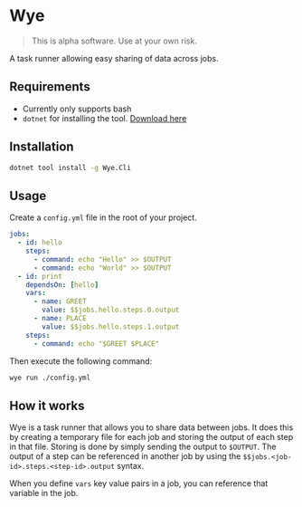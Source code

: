 # Wye

> This is alpha software. Use at your own risk.

A task runner allowing easy sharing of data across jobs.

## Requirements

- Currently only supports bash
- `dotnet` for installing the tool. [Download here](https://dotnet.microsoft.com/en-us/download)

## Installation

```bash
dotnet tool install -g Wye.Cli
```

## Usage

Create a `config.yml` file in the root of your project.
    
```yaml
jobs:
  - id: hello
    steps:
      - command: echo "Hello" >> $OUTPUT
      - command: echo "World" >> $OUTPUT
  - id: print
    dependsOn: [hello]
    vars:
      - name: GREET
        value: $$jobs.hello.steps.0.output
      - name: PLACE
        value: $$jobs.hello.steps.1.output
    steps:
      - command: echo "$GREET $PLACE"

```
Then execute the following command:

```bash
wye run ./config.yml
```

## How it works

Wye is a task runner that allows you to share data between jobs. 
It does this by creating a temporary file for each job and storing the output of each step in that file. 
Storing is done by simply sending the output to `$OUTPUT`.
The output of a step can be referenced in another job by using the `$$jobs.<job-id>.steps.<step-id>.output` syntax.

When you define `vars` key value pairs in a job, you can reference that variable in the job.
